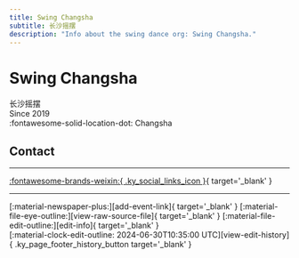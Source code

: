 ```yaml
---
title: Swing Changsha
subtitle: 长沙摇摆
description: "Info about the swing dance org: Swing Changsha."
---
```


# Swing Changsha

长沙摇摆  
Since 2019  
:fontawesome-solid-location-dot: Changsha  


## Contact


---

 [:fontawesome-brands-weixin:{ .ky_social_links_icon }](# "长沙摇摆Swing Changsha"){ target='_blank' }

---

<div class="ky_page_footer" markdown>
<div class="ky_page_footer_trailing" markdown="span">
[:material-newspaper-plus:][add-event-link]{ target='_blank' }
[:material-file-eye-outline:][view-raw-source-file]{ target='_blank' }
[:material-file-edit-outline:][edit-info]{ target='_blank' }
</div>
<div class="ky_page_footer_leading" markdown="span">
[:material-clock-edit-outline: 2024-06-30T10:35:00 UTC][view-edit-history]{ .ky_page_footer_history_button target='_blank' }
</div>
</div>

[add-event-link]: https://github.com/swingdance/events/issues/new?assignees=&labels=add+event&projects=&template=02-add_entity.yml&title=%5Bcn%5D%20%3CName%3E&region=cn&province=Hunan&city=Changsha&org_id=swing-chang-sha "Add Event"
[view-raw-source-file]: https://github.com/swingdance/orgs/blob/main/cn/swing-chang-sha.json "View Raw Source File"
[edit-info]: https://github.com/swingdance/orgs/issues/new?assignees=&labels=update+org&projects=&template=03-update_entity.yml&title=%5Bcn%5D%20Swing%20Changsha&region=cn&id=swing-chang-sha&name=Swing%20Changsha "Edit Info"

[view-edit-history]: https://github.com/swingdance/orgs/commits/main/cn/swing-chang-sha.json "View Edit History"
